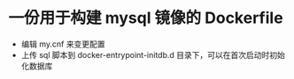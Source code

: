# 一份用于构建 mysql 镜像的 Dockerfile

- 编辑 my.cnf 来变更配置 
- 上传 sql 脚本到 docker-entrypoint-initdb.d 目录下，可以在首次启动时初始化数据库